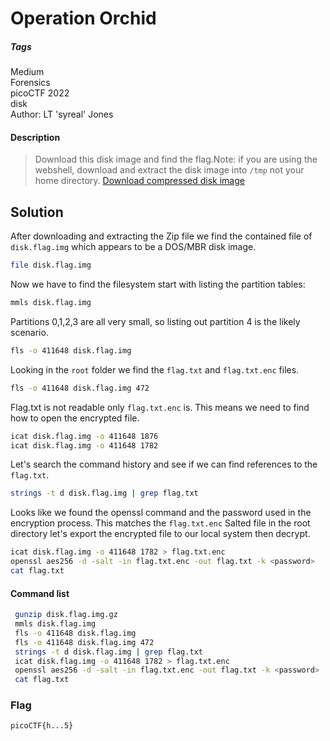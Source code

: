 # Operation Orchid
##### Tags
Medium\
Forensics\
picoCTF 2022\
disk\
Author: LT 'syreal' Jones
#### Description
> Download this disk image and find the flag.Note: if you are using the webshell, download and extract the disk image into `/tmp` not your home directory.  [Download compressed disk image](https://artifacts.picoctf.net/c/212/disk.flag.img.gz)
## Solution
After downloading and extracting the Zip file we find the contained file of `disk.flag.img` which appears to be a DOS/MBR disk image.  
```bash
file disk.flag.img
```
Now we have to find the filesystem start with listing the partition tables:
```bash
mmls disk.flag.img
```
Partitions 0,1,2,3 are all very small, so listing out partition 4 is the likely scenario.
```bash
fls -o 411648 disk.flag.img
```
Looking in the `root` folder we find the `flag.txt` and `flag.txt.enc` files.
```bash
fls -o 411648 disk.flag.img 472
```

Flag.txt is not readable only `flag.txt.enc` is.  This means we need to find how to open the encrypted file.
```bash
icat disk.flag.img -o 411648 1876
icat disk.flag.img -o 411648 1782
```
Let's search the command history and see if we can find references to the `flag.txt`.
```bash
strings -t d disk.flag.img | grep flag.txt
```
Looks like we found the openssl command and the password used in the encryption process.   This matches the `flag.txt.enc` Salted file in the root directory let's export the encrypted file to our local system then decrypt.
```bash
icat disk.flag.img -o 411648 1782 > flag.txt.enc
openssl aes256 -d -salt -in flag.txt.enc -out flag.txt -k <password>
cat flag.txt
```
#### Command list
```bash
 gunzip disk.flag.img.gz 
 mmls disk.flag.img 
 fls -o 411648 disk.flag.img 
 fls -o 411648 disk.flag.img 472
 strings -t d disk.flag.img | grep flag.txt
 icat disk.flag.img -o 411648 1782 > flag.txt.enc
 openssl aes256 -d -salt -in flag.txt.enc -out flag.txt -k <password>
 cat flag.txt
```

### Flag
`picoCTF{h...5}`
